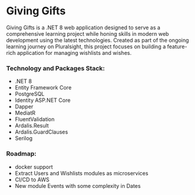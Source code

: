 # Giving Gifts

Giving Gifts is a .NET 8 web application designed to serve as a comprehensive learning project while honing skills in modern web development using the latest technologies. 
Created as part of the ongoing learning journey on Pluralsight, this project focuses on building a feature-rich application for managing wishlists and wishes.

### Technology and Packages Stack:
* .NET 8
* Entity Framework Core
* PostgreSQL
* Identity ASP.NET Core
* Dapper
* MediatR
* FluentValidation
* Ardalis.Result
* Ardalis.GuardClauses
* Serilog

### Roadmap:
* docker support
* Extract Users and Wishlists modules as microservices
* CI/CD to AWS
* New module Events with some complexity in Dates